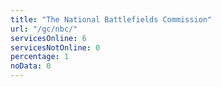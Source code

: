 ```yaml
---
title: "The National Battlefields Commission"
url: "/gc/nbc/"
servicesOnline: 6
servicesNotOnline: 0
percentage: 1
noData: 0
---
```

